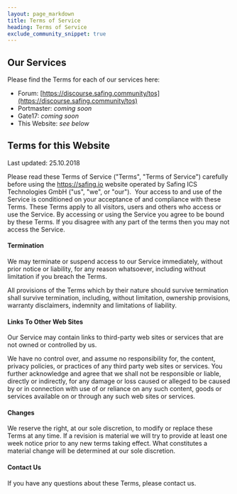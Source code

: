```yaml
---
layout: page_markdown
title: Terms of Service
heading: Terms of Service
exclude_community_snippet: true
---
```


## Our Services

Please find the Terms for each of our services here:

- Forum: [https://discourse.safing.community/tos](https://discourse.safing.community/tos)
- Portmaster: *coming soon*
- Gate17: *coming soon*
- This Website: *see below*

## Terms for this Website

Last updated: 25.10.2018

Please read these Terms of Service ("Terms", "Terms of Service") carefully before using the https://safing.io website operated by Safing ICS Technologies GmbH ("us", "we", or "our").
​
Your access to and use of the Service is conditioned on your acceptance of and compliance with these Terms. These Terms apply to all visitors, users and others who access or use the Service. By accessing or using the Service you agree to be bound by these Terms. If you disagree with any part of the terms then you may not access the Service.

#### Termination

We may terminate or suspend access to our Service immediately, without prior notice or liability, for any reason whatsoever, including without limitation if you breach the Terms.

All provisions of the Terms which by their nature should survive termination shall survive termination, including, without limitation, ownership provisions, warranty disclaimers, indemnity and limitations of liability.

#### Links To Other Web Sites

Our Service may contain links to third-party web sites or services that are not owned or controlled by us.

We have no control over, and assume no responsibility for, the content, privacy policies, or practices of any third party web sites or services. You further acknowledge and agree that we shall not be responsible or liable, directly or indirectly, for any damage or loss caused or alleged to be caused by or in connection with use of or reliance on any such content, goods or services available on or through any such web sites or services.

#### Changes

We reserve the right, at our sole discretion, to modify or replace these Terms at any time. If a revision is material we will try to provide at least one week notice prior to any new terms taking effect. What constitutes a material change will be determined at our sole discretion.

#### Contact Us

If you have any questions about these Terms, please contact us.
